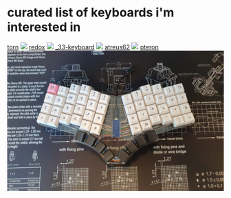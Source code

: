 # curated list of keyboards i'm interested in

[torn](https://github.com/rtitmuss/torn)
<img src="https://raw.githubusercontent.com/rtitmuss/torn/master/doc/img/torn.jpg"/>
[redox](https://github.com/mattdibi/redox-keyboard)
<img
src="https://raw.githubusercontent.com/mattdibi/redox-keyboard/master/img/redox-1.jpg"/>
[\_33-keyboard](https://github.com/tominabox1/_33-Keyboard)
<img
src="https://camo.githubusercontent.com/e2e21c405b759312468840eea735b9d8e6b5c48ec3fa1c475c28c6afc439cd02/68747470733a2f2f692e696d6775722e636f6d2f305775663861542e706e67"/>
[atreus62](https://github.com/profet23/atreus62)
<img
src="https://github.com/profet23/atreus62/raw/master/images/midnight-atreus62.jpg"/>
[pteron](https://github.com/FSund/pteron-keyboard)
<img
src="https://github.com/FSund/pteron-keyboard/raw/master/builds/20201002_141317.jpg"/>
